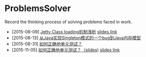 # ProblemsSolver
Record the thinking process of solving problems faced in work.  
  
* [2015-08-09] [Jetty Class loading机制浅析](https://github.com/conndots/ProblemsSolver/tree/master/Jetty%20Class%20loading%20Mechanisms) [slides link](http://slides.com/xiangqianlee/jetty-classloader/fullscreen)   
* [2015-08-13] [从Java实现Singleton模式的一个bug到Java内存模型](https://github.com/conndots/ProblemsSolver/tree/master/More%20about%20Java%20Singleton%20pattern)   
* [2015-08-31] [如何正确地单元测试？](https://github.com/conndots/ProblemsSolver/tree/master/Unit%20Testing)
* [2015-11-05] [如何正确地单元测试？（slides)](https://github.com/conndots/ProblemsSolver/tree/master/Unit%20Testing%202) [slides link](http://slides.com/xiangqianlee/deck)  

